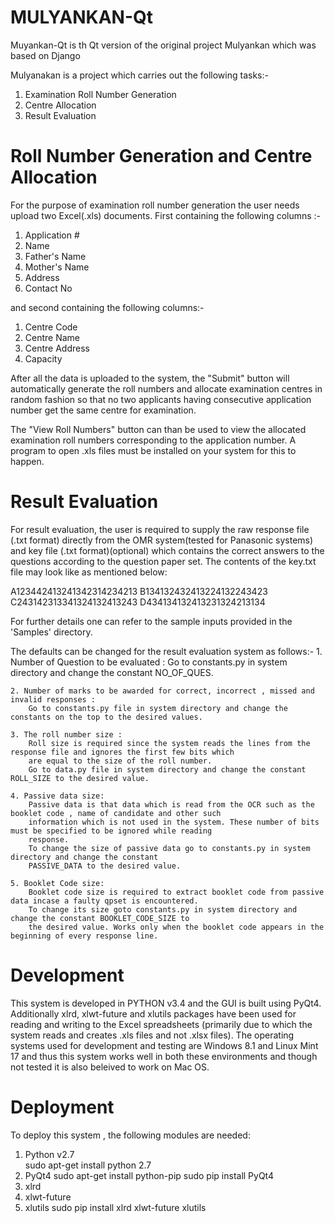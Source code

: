 # MULYANKAN-Qt
Muyankan-Qt is th Qt version of the original project Mulyankan which was based on Django

Mulyanakan is a project which carries out the following tasks:-
1. Examination Roll Number Generation 
2. Centre Allocation 
3. Result Evaluation 

# Roll Number Generation and Centre Allocation
For the purpose of examination roll number generation the user needs upload two Excel(.xls) documents. First containing
the following columns :-
  1. Application #
  2. Name
  3. Father's Name
  4. Mother's Name
  5. Address
  6. Contact No
  
and second containing the following columns:-
 
  1. Centre Code
  2. Centre Name
  3. Centre Address
  4. Capacity

After all the data is uploaded to the system, the "Submit" button will automatically generate the roll numbers and 
allocate examination centres in random fashion so that no two applicants having consecutive application number 
get the same centre for examination.

The "View Roll Numbers" button can than be used to view the allocated examination roll numbers corresponding to the 
application number. A program to open .xls files must be installed on your system for this to happen.

# Result Evaluation
For result evaluation, the user is required to supply the raw response file (.txt format) directly from the OMR 
system(tested for Panasonic systems) and key file (.txt format)(optional) which contains the correct answers to 
the questions according to the question paper set. The contents of the key.txt file may look like as mentioned below:

  A123442413241342314234213
  B134132432413224132243423
  C243142313341324132413243
  D434134132413231324213134
  
For further details one can refer to the sample inputs provided in the 'Samples' directory.

The defaults can be changed for the result evaluation system as follows:-
	1. Number of Question to be evaluated : 
		Go to constants.py in system directory and change the constant NO_OF_QUES.
		
	2. Number of marks to be awarded for correct, incorrect , missed and invalid responses :
		Go to constants.py file in system directory and change the constants on the top to the desired values.
	
	3. The roll number size :
		Roll size is required since the system reads the lines from the response file and ignores the first few bits which
		are equal to the size of the roll number.
		Go to data.py file in system directory and change the constant ROLL_SIZE to the desired value.
	
	4. Passive data size:
		Passive data is that data which is read from the OCR such as the booklet code , name of candidate and other such 
		information which is not used in the system. These number of bits must be specified to be ignored while reading 
		response.
		To change the size of passive data go to constants.py in system directory and change the constant
		PASSIVE_DATA to the desired value.
	
	5. Booklet Code size:
		Booklet code size is required to extract booklet code from passive data incase a faulty qpset is encountered.
		To change its size goto constants.py in system directory and change the constant BOOKLET_CODE_SIZE to
		the desired value. Works only when the booklet code appears in the beginning of every response line.
	
# Development
This system is developed in PYTHON v3.4 and the GUI is built using PyQt4.
Additionally xlrd, xlwt-future and xlutils packages have been used for reading and writing to the Excel spreadsheets (primarily due
to which the system reads and creates .xls files and not .xlsx files).
The operating systems used for development and testing are Windows 8.1 and Linux Mint 17 and thus this system works 
well in both these environments and though not tested it is also beleived to work on Mac OS.

# Deployment
To deploy this system , the following modules are needed:
1. Python v2.7  
        sudo apt-get install python 2.7
2. PyQt4
        sudo apt-get install python-pip
        sudo pip install PyQt4
3. xlrd        
4. xlwt-future
5. xlutils
		sudo pip install xlrd xlwt-future xlutils